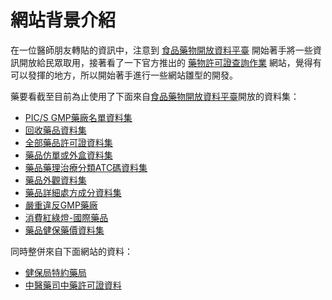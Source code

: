 # 網站背景介紹

在一位醫師朋友轉貼的資訊中，注意到 [食品藥物開放資料平臺](http://data.fda.gov.tw/) 開始著手將一些資訊開放給民眾取用，接著看了一下官方推出的 [藥物許可證查詢作業](http://www.fda.gov.tw/MLMS/%28S%28mya1xwyafu34m1y41pmblgr4%29%29/HList.aspx) 網站，覺得有可以發揮的地方，所以開始著手進行一些網站雛型的開發。

藥要看截至目前為止使用了下面來自[食品藥物開放資料平臺](http://data.fda.gov.tw/)開放的資料集：
* [PIC/S GMP藥廠名單資料集](http://data.fda.gov.tw/frontsite/data/DataAction.do?method=doDetail&infoId=31)
* [回收藥品資料集](http://data.fda.gov.tw/frontsite/data/DataAction.do?method=doDetail&infoId=34)
* [全部藥品許可證資料集](http://data.fda.gov.tw/frontsite/data/DataAction.do?method=doDetail&infoId=36)
* [藥品仿單或外盒資料集](http://data.fda.gov.tw/frontsite/data/DataAction.do?method=doDetail&infoId=39)
* [藥品藥理治療分類ATC碼資料集](http://data.fda.gov.tw/frontsite/data/DataAction.do?method=doDetail&infoId=41)
* [藥品外觀資料集](http://data.fda.gov.tw/frontsite/data/DataAction.do?method=doDetail&infoId=42)
* [藥品詳細處方成分資料集](http://data.fda.gov.tw/frontsite/data/DataAction.do?method=doDetail&infoId=43)
* [嚴重違反GMP藥廠](http://data.fda.gov.tw/frontsite/data/DataAction.do?method=doDetail&infoId=45)
* [消費紅綠燈-國際藥品](http://data.fda.gov.tw/frontsite/data/DataAction.do?method=doDetail&infoId=65)
* [藥品健保藥價資料集](http://data.fda.gov.tw/frontsite/data/DataAction.do?method=doDetail&infoId=74)

同時整併來自下面網站的資料：
* [健保局特約藥局](http://www.nhi.gov.tw/Query/query3_list.aspx)
* [中醫藥司中藥許可證資料](http://www.mohw.gov.tw/CHT/DOCMAP/query_liense.aspx?mode=1)